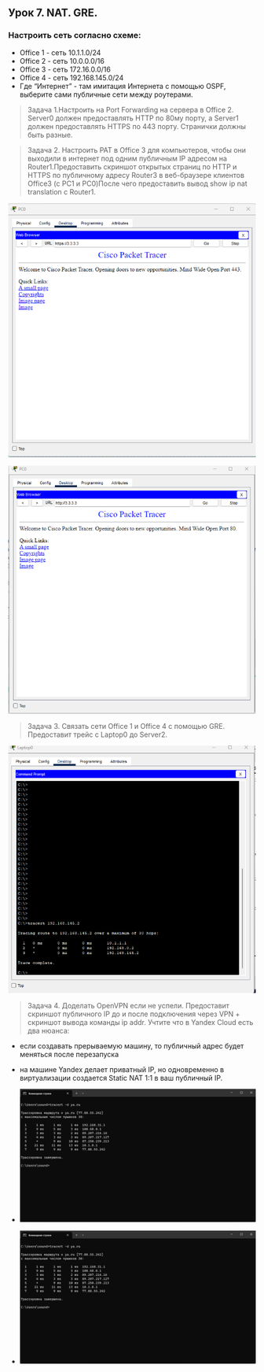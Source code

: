 ## Урок 7. NAT. GRE.

### Настроить сеть согласно схеме:
* Office 1 - cеть 10.1.1.0/24
* Office 2 - cеть 10.0.0.0/16
* Office 3 - cеть 172.16.0.0/16
* Office 4 - cеть 192.168.145.0/24
* Где “Интернет” - там имитация Интернета с помощью OSPF, выберите сами публичные сети между роутерами.

>Задача 1.Настроить на Port Forwarding на сервера в Office 2. Server0 должен предоставлять HTTP по 80му порту, а Server1 должен предоставлять HTTPS по 443 порту. Странички должны быть разные.

> Задача 2. Настроить PAT в Office 3 для компьютеров, чтобы они выходили в интернет под одним публичным IP адресом на Router1.Предоставить скриншот открытых страниц по HTTP и HTTPS по публичному адресу Router3 в веб-браузере клиентов Office3 (с РС1 и РС0)После чего предоставить вывод show ip nat translation c Router1.

![2-1](https://github.com/ssasergei/GeekBrains_ComputerNetworks/blob/master/Sem7_NAT_GRE/screenshots/2-1.png)

![2-2](https://github.com/ssasergei/GeekBrains_ComputerNetworks/blob/master/Sem7_NAT_GRE/screenshots/2-2.png)


> Задача 3. Связать сети Office 1 и Office 4 с помощью GRE. Предоставит трейс с Laptop0 до Server2.

![3](https://github.com/ssasergei/GeekBrains_ComputerNetworks/blob/master/Sem7_NAT_GRE/screenshots/3.png)

> Задача 4. Доделать OpenVPN если не успели. Предоставит скриншот публичного IP до и после подключения через VPN + скриншот вывода команды ip addr.
Учтите что в Yandex Cloud есть два нюанса:
* если создавать прерываемую машину, то публичный адрес будет меняться после перезапуска
* на машине Yandex делает приватный IP, но одновременно в виртуализации создается Static NAT 1:1 в ваш публичный IP.
* ![4-1](https://github.com/ssasergei/GeekBrains_ComputerNetworks/blob/master/Sem7_NAT_GRE/screenshots/4-1.png)

* ![4-1](https://github.com/ssasergei/GeekBrains_ComputerNetworks/blob/master/Sem7_NAT_GRE/screenshots/4-1.png)